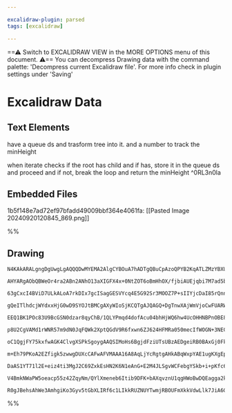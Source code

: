 ```yaml
---

excalidraw-plugin: parsed
tags: [excalidraw]

---
```

==⚠  Switch to EXCALIDRAW VIEW in the MORE OPTIONS menu of this document. ⚠== You can decompress Drawing data with the command palette: 'Decompress current Excalidraw file'. For more info check in plugin settings under 'Saving'


# Excalidraw Data
## Text Elements
have a queue ds and trasform tree into it. 
and a number to track the minHeight

when iterate checks if the root has child and if has, store it in the queue ds and proceed
 and if not, break the loop and return the minHeight ^0RL3n0la

## Embedded Files
1b5f148e7ad72ef97bfadd49009bbf364e4061fa: [[Pasted Image 20240920120845_869.png]]

%%
## Drawing
```compressed-json
N4KAkARALgngDgUwgLgAQQQDwMYEMA2AlgCYBOuA7hADTgQBuCpAzoQPYB2KqATLZMzYBXUtiRoIACyhQ4zZAHoFAc0JRJQgEYA6bGwC2CgF7N6hbEcK4OCtptbErHALRY8RMpWdx8Q1TdIEfARcZgRmBShcZQUebQAWbR4aOiCEfQQOKGZuAG1wMFAwYogSbggASVIATihSZwBpIThqgHEABVI4ADMAWQB1BABrAC1WlOLIWERywn1opH4SzG5n

AHYARgAObQBWeOr4ra2ABn2ANhO13aXIGFX4x+0NtZOT6oBmHhOX/fjbiAUEjqbi7M7ad5baprc4bd48Da7DYAyQIQjKaTcD6vbTVDY8HinV6/R4A6zKYLcE4A5h1NhDBAAYTY+DYpHKdWszDguECWQmJU0uGwQ2UpGEHGIzNZ7IknI43N5mSgAsg3UI+HwAGVYJSJIIPKqILTxQz+sDJNw+AUBHSGTqYHr0AaygDxX5JBxwjk0MibRA2DzsGp7r

63gCxcI4BViD7ULkALoA7rkDIx7gcISagGESVYcq4E5G92Sr3MOOZ7P+sIIYjcDaI85rQnnLbnAGMFjsLhoD4fDtMVicABynDEoLB+N2n3+/sIzAAImkoLXuN0CGEAZoJcQAKLBDJZCtZ/AA5rEXAruu+5utjYfeIfXbT6oAogcIYZk9vtgi1dodd8E3asoigIQ4wgRBJVzZQjXVYJ0wkDZNF2boNiOBA1lwYhmwQbpoU0ddiGIA43mqTRCI+c54

gQeITlhdcjWYdxxHjG0wD9SYOJtBMCgAXyWIoSjKCQTgAJQAGQ+DgTnwXAjWmVjoCwFUARWNBnBeal/VDVBnB4L4kl2NYtinAEgWIEE0GOE4jLxZ8eDWB9sRuf1UXRTFfR4VzJggcknW03yTXpJkWTZcoAGINgQaLoqNIURUjIRJWlcK5XIBUeT5VT/Xg7VdSUl06xpO0EHNSzLTQa0gtKh0nWNFlXX9d0MTLONOJKQNhRDetw39JLo1jPIk1y1M

EEQ1BK1POc83U9BcGSN0dzar8qyChB/1QLYPmqd4dofAcu04bhHjWQ6hw4UcOHHNBPnOBE8W2HNF2XTbAOA3zt2SvcD2VY81pKc9L02l4eDvJ88QOWdfNZP9r1Qd6EABFdMBVCRJFwRhUFwVAAEchAQAnUFjbHJVQTlmG6Nl9HJwIEFQXMoDYBmoG0VAAB0OGsYhscmoR9E0JhyeZzkRXJ1FUH0XMAAk0QxKBOc5ihUQ4FmmGB1BsFREVmAZ7pxf

p8U2CgVAMd1rWNR57m9dN0JqFQWk2XptQGdV9R6fxwn6ZJ624HFMRa050mecIfWOGN+3NECXAhgN1BWUDYPUECMDSDdiWpY4WWPJy3zyAoAAVFTygxrGcc9omfbJimqdIGm6g212mZZtnOetnHMwFoXm9F2P3clmW5ekRWOGVzI1fIFdNe1oZddDuOjZNs3p8tpP57N+3HcCFnXbjivvd133/Y24gg+t+fw6gSPo77iWE7gJOU5EdP6cz7P5bgzg

oC1QgjFY75kxfwAGK4ClvgXSPkSgoygAAQSIMoHs6BgjdFziUTsUBzAEDgeiRB0BAxGj0FkXAuYmATSmgCNk6JcwECLqjEumN6blwJpXQ+1dyCU2prTRujNmZqFblzMmHd+aC1IMLWmwpb6v0HjnEeY9VZqHVlPLWCAdY237ovW25tJCr3PvrDeDsmbbxdrmPezCD5Jz9r+E+Z8yYXwjqgKOIRJHxzYIna2T805xzfkPVBkBcBCCZmJcIv9WJ1AJ

m+Eh79PKoA2EZfigk5zwwgDUXcCAFwAFVMAAA16A8AqLjYcRgtgAHkABqWxpYAE1ugKXgEpQI2AogcApIsf0c1NIwgBLpZw8R9hGRMmZf0FkrIxJ4NDEo7kP5VVMmSZpAUSqmlCjKSKsUYqtM+hIpKKUwqynQPKRU2U4Ianyo6QqjViogUWeVEZ1USjBXtAVcoRVizCFat6esFCgw9TDIFEoA0YxxkTMmMaZDvwzWIPmCQuANgvO+itNAQkoF1Kx

DaAS1YT71l2E+eiz4ti3MgJ2C69ZxkEsHN2K6N1eAnG+E2M4JLSgvWCFebgYSkb+i+pKfc6Q/qrWmr5IGzKbxg1Mg+R49Ezr+nfJ+NA5DJW/gZPDRG/FwAjT8XAOAOpgbcCEtAVEGRyjwMxEsBghAEAUAAEKbJLFKHZkVuj2odQKCA2ARDZQqCufQOpFmpV2RAKKay4rGpdaQN1HrLWJWtT6jkGUDnKidcG0N6QgHHLqmcw0QbXXKndekL1IVrmV

V4BmkNWaPW5oeacp55z42ZqyNm/QYlXmeneb6Itib9DFK+bAXqvznU1qgHWoBwDQEagga2ktSav4/z/laHtCbx36FobA+BuDkGoN7cW2tpaoikFgSGtgY9sK8rHZu9Iu5JQwL3QepJvJxRUGPf2j1F7b0F2RRIa1TrmLik1Fk7gJkJV3OwF+/AlTuCXESGseICItjXGNUYVx+htX+noAQAm9Z4kFHXW2htcLm3oHfcasUJAp3/x7YR4gOoEBwFBA

R0gJBehsAhWe3AmhgiKo3Gyv5tGbXLIRf6c1LIkkRUZNUYTwmjRBOUFmXkkVdwLlk7JiA6GShzqyGWhAHaMGcH+nytUY0gl5lo80xDvlMjMdYyy0g4T/TYCIFRtArKARc31fZyzHHOoBPfKE1zSnIB2AAFYqOyFqLmcB6OMa5ixt67HjXCgwYwAurj8DGaRTMfUaRGndgIeBJmC7X18wBpAWGCq1zRclaEWBGX4uJd5cqsAaK1QanCNqviIA+JAA
```
%%